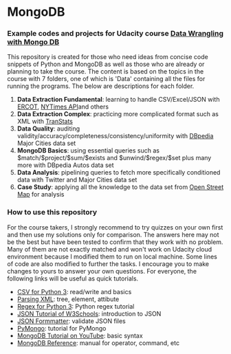 # MongoDB
### Example codes and projects for Udacity course <a href="https://classroom.udacity.com/courses/ud032">Data Wrangling with Mongo DB</a>
This repository is created for those who need ideas from concise code snippets of Python and MongoDB as well as those who are already or planning to take the course. The content is based on the topics in the course with 7 folders, one of which is 'Data' containing all the files for running the programs. The below are descriptions for each folder.

<ol>
  <li><b>Data Extraction Fundamental</b>: learning to handle CSV/Excel/JSON with <a href="">ERCOT</a>, <a href="http://developer.nytimes.com/">NYTimes API</a>and others</li>
  <li><b>Data Extraction Complex</b>: practicing more complicated format such as XML with <a href="https://www.transtats.bts.gov/Data_Elements.aspx?Data=2">TranStats</a></li>
  <li><b>Data Quality</b>: auditing validity/accuracy/completeness/consistency/uniformity with <a href="https://wiki.dbpedia.org/">DBpedia</a> Major Cities data set</li>
  <li><b>MongoDB Basics</b>: using essential queries such as $match/$project/$sum/$exists and $unwind/$regex/$set plus many more with DBpedia Autos data set</li>
  <li><b>Data Analysis</b>: pipelining queries to fetch more specifically conditioned data with Twitter and Major Cities data set</li>
  <li><b>Case Study</b>: applying all the knowledge to the data set from <a href="https://www.openstreetmap.org/#map=10/41.8338/-87.7313">Open Street Map</a> for analysis</li>
</ol>

### How to use this repository
For the course takers, I strongly recommend to try quizzes on your own first and then use my solutions only for comparison. The answers here may not be the best but have been tested to confirm that they work with no problem. Many of them are not exactly matched and won't work on Udacity cloud environment because I modified them to run on local machine. Some lines of code are also modified to further the tasks. I encourage you to make changes to yours to answer your own questions. For everyone, the following links will be useful as quick tutorials.

<ul>
  <li><a href="https://docs.python.org/3/library/csv.html">CSV for Python 3</a>: read/write and basics</li>
  <li><a href="https://docs.python.org/3/library/xml.etree.elementtree.html">Parsing XML</a>: tree, element, attibute</li>
  <li><a href="https://docs.python.org/3/howto/regex.html">Regex for Python 3</a>: Python regex tutorial</li>
  <li><a href="https://www.w3schools.com/js/js_json_intro.asp">JSON Tutorial of W3Schools</a>: introduction to JSON</li>
  <li><a href="https://jsonformatter.curiousconcept.com/#">JSON Formmatter</a>: validate JSON files</li>
  <li><a href="https://api.mongodb.com/python/current/tutorial.html">PyMongo</a>: tutorial for PyMongo</li>
  <li><a href="https://www.youtube.com/watch?v=GtD93tVZDX4&list=PLS1QulWo1RIZtR6bncmSaH8fB81oRl6MP">MongoDB Tutorial on YouTube</a>: basic syntax</li>
  <li><a href="https://docs.mongodb.com/manual/aggregation/">MongoDB Reference</a>: manual for operator, command, etc</li>
</ul>
